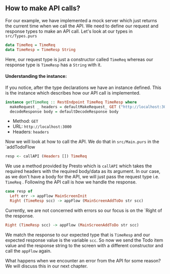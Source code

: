 ## How to make API calls?

For our example, we have implemented a mock server which just returns the current time when we call the API. We need to define our request and response types to make an API call. Let's look at our types in `src/Types.purs`

```haskell
data TimeReq = TimeReq
data TimeResp = TimeResp String
```

Here, our request type is just a constructor called `TimeReq` whereas our response type is `TimeResp` has a `String` with it.

#### Understanding the instance:

If you notice, after the type declarations we have an instance defined. This is the instance which describes how our API call is implemented.

```haskell
instance getTimeReq :: RestEndpoint TimeReq TimeResp where
  makeRequest _ headers = defaultMakeRequest_ GET ("http://localhost:3000") headers
  decodeResponse body = defaultDecodeResponse body
```

* Method: `GET`
* URL: `http://localhost:3000` 
* Headers: `headers`

Now we will look at how to call the API. We do that in `src/Main.purs` in the \`addTodoFlow

```haskell
resp <- callAPI (Headers []) TimeReq
```

We use a method provided by Presto which is `callAPI` which takes the required headers with the required body/data as its argument. In our case, as we don't have a body for the API, we will just pass the request type i.e. `TimeReq` . Following the API call is how we handle the response.

```haskell
case resp of
  Left err -> appFlow MainScreenInit
  Right (TimeResp scc) -> appFlow (MainScreenAddToDo str scc)
```

Currently, we are not concerned with errors so our focus is on the \`Right of the response.

```haskell
Right (TimeResp scc) -> appFlow (MainScreenAddToDo str scc)
```

We match the response to our expected type that is `TimeResp` and our expected response value is the variable `scc`. So now we send the Todo item value and the response string to the screen with a different constructor and call the `appFlow` again.

What happens when we encounter an error from the API for some reason? We will discuss this in our next chapter.

